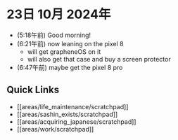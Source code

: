 # 23日 10月 2024年
- (5:18午前) Good morning!
- (6:21午前) now leaning on the pixel 8
  - will get grapheneOS on it
  - will also get that case and buy a screen protector
- (6:47午前) maybe get the pixel 8 pro


 



## Quick Links
- [[areas/life_maintenance/scratchpad]]
- [[areas/sashin_exists/scratchpad]]
- [[areas/acquiring_japanese/scratchpad]]
- [[areas/work/scratchpad]]
